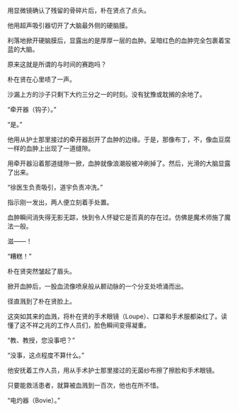 用显微镜确认了残留的骨碎片后，朴在贤点了点头。

他用超声吸引器切开了大脑最外侧的硬脑膜。

利落地掀开硬脑膜后，显露出的是厚厚一层的血肿。呈暗红色的血肿完全包裹着宝蓝的大脑。

原来这就是所谓的与时间的赛跑吗？

朴在贤在心里啧了一声。

沙漏上方的沙子只剩下大约三分之一的时刻。没有犹豫或耽搁的余地了。

“牵开器（钩子）。”

“是。”

他用从护士那里接过的牵开器刮开了血肿的边缘。于是，那像布丁，不，像血豆腐一样的血肿上出现了一道缝隙。

用牵开器沿着那道缝隙一掀，血肿就像浪潮般被冲刷掉了。然后，光滑的大脑显露了出来。

“徐医生负责吸引，道宇负责冲洗。”

指示刚一发出，两人便立刻着手处置。

血肿瞬间消失得无影无踪，快到令人怀疑它是否真的存在过。仿佛是魔术师施了魔法一般。

滋——！

“糟糕！”

朴在贤突然皱起了眉头。

掀开血肿后，一股血流像喷泉般从颞动脉的一个分支处喷涌而出。

径直溅到了朴在贤脸上。

这突如其来的血溅，将朴在贤的手术眼镜（Loupe）、口罩和手术服都染红了。读懂了这不祥之兆的工作人员们，脸色瞬间变得凝重。

“教、教授，您没事吧？”

“没事，这点程度不算什么。”

他安抚着工作人员，用从手术护士那里接过的无菌纱布擦了擦脸和手术眼镜。

只要能救活患者，就算被血溅到一百次，他也在所不惜。

“电灼器（Bovie）。”